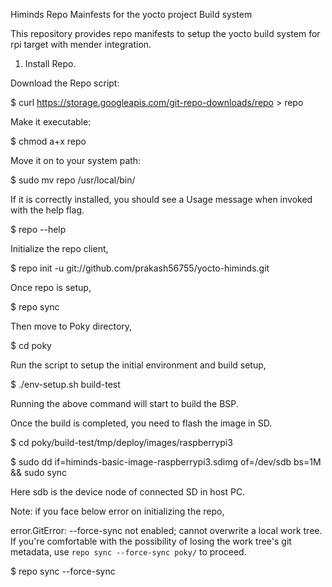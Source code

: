 Himinds Repo Mainfests for the yocto project Build system

This repository provides repo manifests to setup the yocto build system for rpi target with mender integration.

1. Install Repo.

Download the Repo script:

$ curl https://storage.googleapis.com/git-repo-downloads/repo > repo

Make it executable:

$ chmod a+x repo

Move it on to your system path:

$ sudo mv repo /usr/local/bin/

If it is correctly installed, you should see a Usage message when invoked with the help flag.

$ repo --help

Initialize the repo  client,

$ repo init -u git://github.com/prakash56755/yocto-himinds.git

Once repo is setup,

$ repo sync

Then move to Poky directory,

$ cd poky

Run the script to setup the initial environment and build setup,

$ ./env-setup.sh build-test

Running the above command will start to build the BSP.

Once the build is completed, you need to flash the image in SD.

$ cd poky/build-test/tmp/deploy/images/raspberrypi3 

$ sudo dd if=himinds-basic-image-raspberrypi3.sdimg of=/dev/sdb bs=1M && sudo sync

Here sdb is the device node of connected SD in host PC.



Note: if you face below error on initializing the repo,

error.GitError: --force-sync not enabled; cannot overwrite a local work tree. If you're comfortable with the possibility of losing the work tree's git metadata, use `repo sync --force-sync poky/` to proceed.

$ repo sync --force-sync
